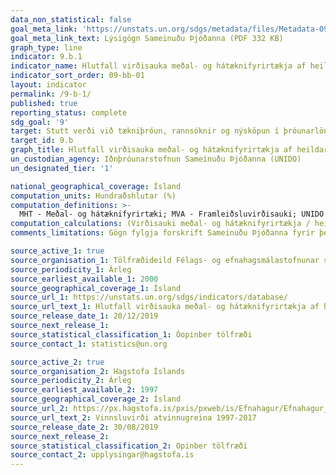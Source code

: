 ```yaml
---
data_non_statistical: false
goal_meta_link: 'https://unstats.un.org/sdgs/metadata/files/Metadata-09-0B-01.pdf '
goal_meta_link_text: Lýsigögn Sameinuðu Þjóðanna (PDF 332 KB)
graph_type: line
indicator: 9.b.1
indicator_name: Hlutfall virðisauka meðal- og hátæknifyrirtækja af heildarvirðisauka
indicator_sort_order: 09-bb-01
layout: indicator
permalink: /9-b-1/
published: true
reporting_status: complete
sdg_goal: '9'
target: Stutt verði við tækniþróun, rannsóknir og nýsköpun í þróunarlöndum, meðal annars með því að festa í sessi stefnumótandi umhverfi sem stuðlar til dæmis að fjölbreyttu atvinnulífi og virðisauka.
target_id: 9.b
graph_title: Hlutfall virðisauka meðal- og hátæknifyrirtækja af heildarvirðisauka
un_custodian_agency: Iðnþróunarstofnun Sameinuðu Þjóðanna (UNIDO)
un_designated_tier: '1'

national_geographical_coverage: Ísland
computation_units: Hundraðshlutar (%)
computation_definitions: >-
  MHT - Meðal- og hátæknifyrirtæki; MVA - Framleiðsluvirðisauki; UNIDO - Iðnþróunarstofnun Sameinuðu Þjóðanna. Meðal- og hátæknifyrirtæki eru skilgreind samkvæmt skilgreiningum OECD sem fylgir ISIC stöðlum efnahagslegra athafna - sjá lýsigögn Sameinuðu Þjóðanna.
computation_calculations: (Virðisauki meðal- og hátæknifyrirtækja / heildarvirðisauki ) * 100
comments_limitations: Gögn fylgja forskrift Sameinuðu Þjóðanna fyrir þennan mælikvarða. Þessi mælikvarði var ekki fundin í samstarfi við málefnasérfræðinga

source_active_1: true
source_organisation_1: Tölfræðideild Félags- og efnahagsmálastofnunar sameinuðu þjóðanna (UN DESA)
source_periodicity_1: Árleg
source_earliest_available_1: 2000
source_geographical_coverage_1: Ísland
source_url_1: https://unstats.un.org/sdgs/indicators/database/
source_url_text_1: Hlutfall virðisauka meðal- og hátæknifyrirtækja af heildarvirðisauka
source_release_date_1: 20/12/2019
source_next_release_1: 
source_statistical_classification_1: Óopinber tölfræði 
source_contact_1: statistics@un.org

source_active_2: true
source_organisation_2: Hagstofa Íslands
source_periodicity_2: Árleg
source_earliest_available_2: 1997
source_geographical_coverage_2: Ísland
source_url_2: https://px.hagstofa.is/pxis/pxweb/is/Efnahagur/Efnahagur__thjodhagsreikningar__framluppgj_ISAT2008/THJ08404.px
source_url_text_2: Vinnsluvirði atvinnugreina 1997-2017
source_release_date_2: 30/08/2019
source_next_release_2: 
source_statistical_classification_2: Opinber tölfræði
source_contact_2: upplysingar@hagstofa.is
---
```

